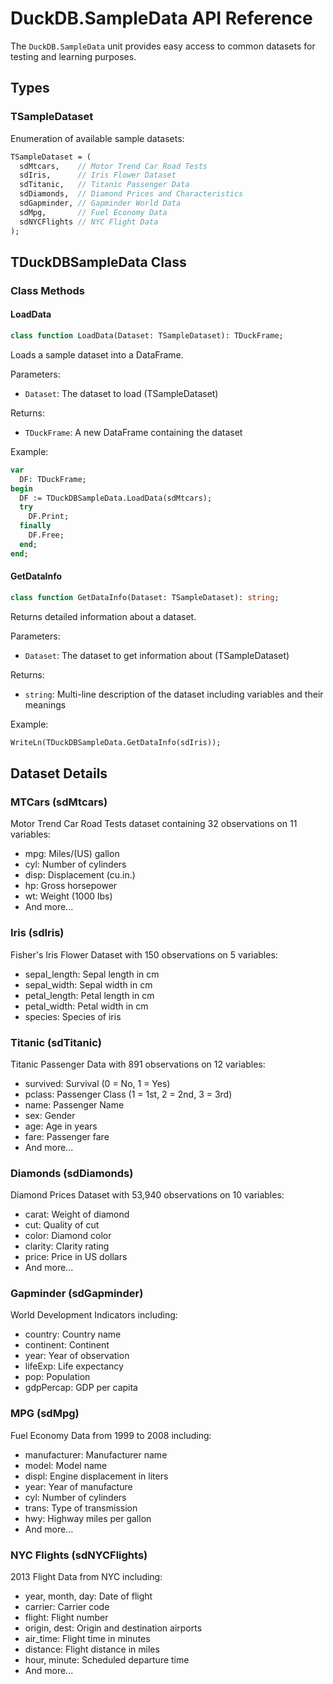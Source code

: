 # DuckDB.SampleData API Reference

The `DuckDB.SampleData` unit provides easy access to common datasets for testing and learning purposes.

## Types

### TSampleDataset
Enumeration of available sample datasets:
```pascal
TSampleDataset = (
  sdMtcars,    // Motor Trend Car Road Tests
  sdIris,      // Iris Flower Dataset
  sdTitanic,   // Titanic Passenger Data
  sdDiamonds,  // Diamond Prices and Characteristics
  sdGapminder, // Gapminder World Data
  sdMpg,       // Fuel Economy Data
  sdNYCFlights // NYC Flight Data
);
```

## TDuckDBSampleData Class

### Class Methods

#### LoadData
```pascal
class function LoadData(Dataset: TSampleDataset): TDuckFrame;
```
Loads a sample dataset into a DataFrame.

Parameters:
- `Dataset`: The dataset to load (TSampleDataset)

Returns:
- `TDuckFrame`: A new DataFrame containing the dataset

Example:
```pascal
var
  DF: TDuckFrame;
begin
  DF := TDuckDBSampleData.LoadData(sdMtcars);
  try
    DF.Print;
  finally
    DF.Free;
  end;
end;
```

#### GetDataInfo
```pascal
class function GetDataInfo(Dataset: TSampleDataset): string;
```
Returns detailed information about a dataset.

Parameters:
- `Dataset`: The dataset to get information about (TSampleDataset)

Returns:
- `string`: Multi-line description of the dataset including variables and their meanings

Example:
```pascal
WriteLn(TDuckDBSampleData.GetDataInfo(sdIris));
```

## Dataset Details

### MTCars (sdMtcars)
Motor Trend Car Road Tests dataset containing 32 observations on 11 variables:
- mpg: Miles/(US) gallon
- cyl: Number of cylinders
- disp: Displacement (cu.in.)
- hp: Gross horsepower
- wt: Weight (1000 lbs)
- And more...

### Iris (sdIris)
Fisher's Iris Flower Dataset with 150 observations on 5 variables:
- sepal_length: Sepal length in cm
- sepal_width: Sepal width in cm
- petal_length: Petal length in cm
- petal_width: Petal width in cm
- species: Species of iris

### Titanic (sdTitanic)
Titanic Passenger Data with 891 observations on 12 variables:
- survived: Survival (0 = No, 1 = Yes)
- pclass: Passenger Class (1 = 1st, 2 = 2nd, 3 = 3rd)
- name: Passenger Name
- sex: Gender
- age: Age in years
- fare: Passenger fare
- And more...

### Diamonds (sdDiamonds)
Diamond Prices Dataset with 53,940 observations on 10 variables:
- carat: Weight of diamond
- cut: Quality of cut
- color: Diamond color
- clarity: Clarity rating
- price: Price in US dollars
- And more...

### Gapminder (sdGapminder)
World Development Indicators including:
- country: Country name
- continent: Continent
- year: Year of observation
- lifeExp: Life expectancy
- pop: Population
- gdpPercap: GDP per capita

### MPG (sdMpg)
Fuel Economy Data from 1999 to 2008 including:
- manufacturer: Manufacturer name
- model: Model name
- displ: Engine displacement in liters
- year: Year of manufacture
- cyl: Number of cylinders
- trans: Type of transmission
- hwy: Highway miles per gallon
- And more...

### NYC Flights (sdNYCFlights)
2013 Flight Data from NYC including:
- year, month, day: Date of flight
- carrier: Carrier code
- flight: Flight number
- origin, dest: Origin and destination airports
- air_time: Flight time in minutes
- distance: Flight distance in miles
- hour, minute: Scheduled departure time
- And more...
